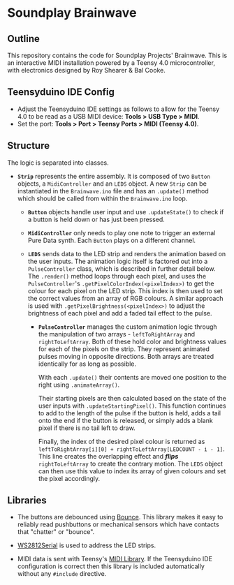 # Soundplay Brainwave

## Outline
This repository contains the code for Soundplay Projects' Brainwave. This is an interactive MIDI installation powered by a Teensy 4.0 microcontroller, with electronics designed by Roy Shearer & Bal Cooke. 

## Teensyduino IDE Config
* Adjust the Teensyduino IDE settings as follows to allow for the Teensy 4.0 to be read as a USB MIDI device: **Tools > USB Type > MIDI**.
* Set the port: **Tools > Port > Teensy Ports > MIDI (Teensy 4.0)**.

## Structure

The logic is separated into classes. 
- **`Strip`** represents the entire assembly. It is composed of two `Button` objects, a `MidiController` and an `LEDS` object. A new `Strip` can be instantiated in the `Brainwave.ino` file and has an `.update()` method which should be called from within the `Brainwave.ino` loop. 

    - **`Button`** objects handle user input and use `.updateState()` to check if a button is held down or has just been pressed.

    - **`MidiController`** only needs to play one note to trigger an external Pure Data synth. Each `Button` plays on a different channel.

    - **`LEDS`** sends data to the LED strip and renders the animation based on the user inputs. The animation logic itself is factored out into a `PulseController` class, which is described in further detail below. The `.render()` method loops through each pixel, and uses the `PulseController`'s `.getPixelColorIndex(<pixelIndex>)` to get the colour for each pixel on the LED strip. This index is then used to set the correct values from an array of RGB colours. A similar approach is used with `.getPixelBrightness(<pixelIndex>)` to adjust the brightness of each pixel and add a faded tail effect to the pulse.
        - **`PulseController`** manages the custom animation logic through the manipulation of two arrays - `leftToRightArray` and  `rightToLeftArray`. Both of these hold color and brightness values for each of the pixels on the strip. They represent animated pulses moving in opposite directions. Both arrays are treated identically for as long as possible.
        
            With each `.update()` their contents are moved one position to the right using `.animateArray()`.  
            
            Their starting pixels are then calculated based on the state of the user inputs with `.updateStartingPixel()`. This function continues to add to the length of the pulse if the button is held, adds a tail onto the end if the button is released, or simply adds a blank pixel if there is no tail left to draw.

            Finally, the index of the desired pixel colour is returned as `leftToRightArray[i][0] + rightToLeftArray[LEDCOUNT - i - 1]`. This line creates the overlapping effect and **_flips_** `rightToLeftArray` to create the contrary motion. The `LEDS` object can then use this value to index its array of given colours and set the pixel accordingly. 

## Libraries 

* The buttons are debounced using [Bounce](https://www.pjrc.com/teensy/td_libs_Bounce.html). This library makes it easy to reliably read pushbuttons or mechanical sensors which have contacts that "chatter" or "bounce".

* [WS2812Serial](https://www.pjrc.com/non-blocking-ws2812-led-library/) is used to address the LED strips.

* MIDI data is sent with Teensy's [MIDI Library](https://www.pjrc.com/teensy/td_libs_MIDI.html). If the Teensyduino IDE configuration is correct then this library is included automatically without any `#include` directive.


